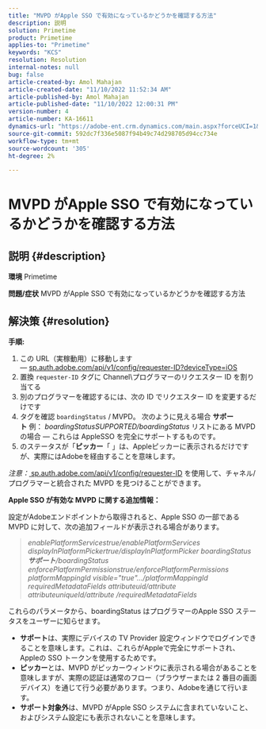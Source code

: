 ```yaml
---
title: "MVPD がApple SSO で有効になっているかどうかを確認する方法"
description: 説明
solution: Primetime
product: Primetime
applies-to: "Primetime"
keywords: "KCS"
resolution: Resolution
internal-notes: null
bug: false
article-created-by: Amol Mahajan
article-created-date: "11/10/2022 11:52:34 AM"
article-published-by: Amol Mahajan
article-published-date: "11/10/2022 12:00:31 PM"
version-number: 4
article-number: KA-16611
dynamics-url: "https://adobe-ent.crm.dynamics.com/main.aspx?forceUCI=1&pagetype=entityrecord&etn=knowledgearticle&id=bf3d7b27-ee60-ed11-9561-6045bd006268"
source-git-commit: 592dc7f336e5087f94b49c74d298705d94cc734e
workflow-type: tm+mt
source-wordcount: '305'
ht-degree: 2%

---
```


# MVPD がApple SSO で有効になっているかどうかを確認する方法

## 説明 {#description}

<b>環境</b>
Primetime


<b>問題/症状</b>
MVPD がApple SSO で有効になっているかどうかを確認する方法


## 解決策 {#resolution}

<b>手順:</b>
1. この URL（実稼動用）に移動します — [sp.auth.adobe.com/api/v1/config/requester-ID?deviceType=iOS](http://sp.auth.adobe.com/api/v1/config/ABC?deviceType=iOS)
2. 置換 `requester-ID` タグに Channel\プログラマーのリクエスター ID を割り当てる
3. 別のプログラマーを確認するには、次の ID でリクエスター ID を変更するだけです
4. タグを確認 `boardingStatus` /<b> </b>MVPD。 次のように見える場合 <b>サポート</b> 例： *boardingStatusSUPPORTED/boardingStatus* リストにある MVPD の場合 — これらは AppleSSO を完全にサポートするものです。
5. のステータスが「<b>ピッカー</b>「 」は、Appleピッカーに表示されるだけですが、実際にはAdobeを経由することを意味します。


*注意：*[ sp.auth.adobe.com/api/v1/config/requester-ID](http://sp.auth.adobe.com/api/v1/config/ABC?deviceType=iOS) を使用して、チャネル/プログラマーと統合された MVPD を見つけることができます。

<b>Apple SSO が有効な MVPD に関する追加情報：</b>

設定がAdobeエンドポイントから取得されると、Apple SSO の一部である MVPD に対して、次の追加フィールドが表示される場合があります。


> *enablePlatformServicestrue/enablePlatformServices
> displayInPlatformPickertrue/displayInPlatformPicker
> boardingStatus<b>サポート</b>/boardingStatus
> enforcePlatformPermissionstrue/enforcePlatformPermissions
> platformMappingId visible=&quot;true&quot;.../platformMappingId
> requiredMetadataFields
> attributeuid/attribute
> attributeuniqueId/attribute
> /requiredMetadataFields*


これら&#x200B;のパラメータから、boardingStatus はプログラマ&#x200B;ーのApple SSO ステータスをユーザーに知らせます。

- <b>サポート</b>は、実際にデバイスの TV Provider 設定ウィンドウでログインできる&#x200B;ことを意味します。これは、これらがAppleで完全にサポートされ、Appleの SSO トークンを使用するためです。
- <b>ピッカー</b>と&#x200B;は、MVPD がピッカーウィンドウに表示される場合があることを意味しますが、実際の認証は通常のフロー（ブラウザーまたは 2 番目の画面デバイス）を通じて行う必要があります。つまり、Adobeを通じて行います。
- <b>サポート対象外</b>&#x200B;は、MVPD がApple SSO システムに含まれていないこと、およびシステム設定にも表示されないことを意味します。



